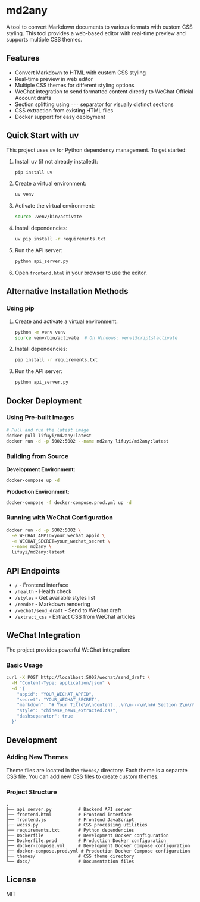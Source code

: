 # md2any

A tool to convert Markdown documents to various formats with custom CSS styling. This tool provides a web-based editor with real-time preview and supports multiple CSS themes.

## Features

- Convert Markdown to HTML with custom CSS styling
- Real-time preview in web editor
- Multiple CSS themes for different styling options
- WeChat integration to send formatted content directly to WeChat Official Account drafts
- Section splitting using `---` separator for visually distinct sections
- CSS extraction from existing HTML files
- Docker support for easy deployment

## Quick Start with uv

This project uses `uv` for Python dependency management. To get started:

1. Install uv (if not already installed):
   ```bash
   pip install uv
   ```

2. Create a virtual environment:
   ```bash
   uv venv
   ```

3. Activate the virtual environment:
   ```bash
   source .venv/bin/activate
   ```

4. Install dependencies:
   ```bash
   uv pip install -r requirements.txt
   ```

5. Run the API server:
   ```bash
   python api_server.py
   ```

6. Open `frontend.html` in your browser to use the editor.

## Alternative Installation Methods

### Using pip

1. Create and activate a virtual environment:
   ```bash
   python -m venv venv
   source venv/bin/activate  # On Windows: venv\Scripts\activate
   ```

2. Install dependencies:
   ```bash
   pip install -r requirements.txt
   ```

3. Run the API server:
   ```bash
   python api_server.py
   ```

## Docker Deployment

### Using Pre-built Images

```bash
# Pull and run the latest image
docker pull lifuyi/md2any:latest
docker run -d -p 5002:5002 --name md2any lifuyi/md2any:latest
```

### Building from Source

**Development Environment:**
```bash
docker-compose up -d
```

**Production Environment:**
```bash
docker-compose -f docker-compose.prod.yml up -d
```

### Running with WeChat Configuration

```bash
docker run -d -p 5002:5002 \
  -e WECHAT_APPID=your_wechat_appid \
  -e WECHAT_SECRET=your_wechat_secret \
  --name md2any \
  lifuyi/md2any:latest
```

## API Endpoints

- `/` - Frontend interface
- `/health` - Health check
- `/styles` - Get available styles list
- `/render` - Markdown rendering
- `/wechat/send_draft` - Send to WeChat draft
- `/extract_css` - Extract CSS from WeChat articles

## WeChat Integration

The project provides powerful WeChat integration:

### Basic Usage

```bash
curl -X POST http://localhost:5002/wechat/send_draft \
  -H "Content-Type: application/json" \
  -d '{
    "appid": "YOUR_WECHAT_APPID",
    "secret": "YOUR_WECHAT_SECRET",
    "markdown": "# Your Title\n\nContent...\n\n---\n\n## Section 2\n\nMore content...",
    "style": "chinese_news_extracted.css",
    "dashseparator": true
  }'
```

## Development

### Adding New Themes

Theme files are located in the `themes/` directory. Each theme is a separate CSS file. You can add new CSS files to create custom themes.

### Project Structure

```
.
├── api_server.py          # Backend API server
├── frontend.html          # Frontend interface
├── frontend.js            # Frontend JavaScript
├── wxcss.py               # CSS processing utilities
├── requirements.txt       # Python dependencies
├── Dockerfile             # Development Docker configuration
├── Dockerfile.prod        # Production Docker configuration
├── docker-compose.yml     # Development Docker Compose configuration
├── docker-compose.prod.yml # Production Docker Compose configuration
├── themes/                # CSS theme directory
└── docs/                  # Documentation files
```

## License

MIT